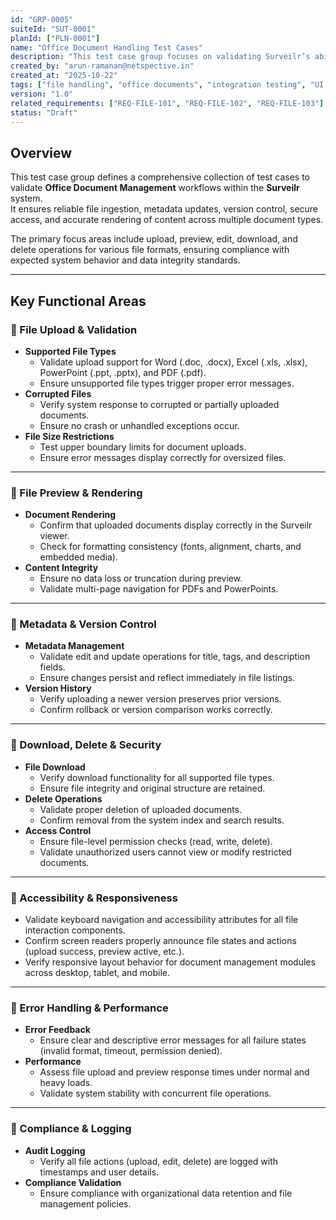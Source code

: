 ```yaml
---
id: "GRP-0005"
suiteId: "SUT-0001"
planId: ["PLN-0001"]
name: "Office Document Handling Test Cases"
description: "This test case group focuses on validating Surveilr’s ability to manage Office Documents including Word (.doc, .docx), Excel (.xls, .xlsx), PowerPoint (.ppt, .pptx), and PDF (.pdf) files — ensuring upload, preview, metadata handling, versioning, and security compliance."
created_by: "arun-ramanan@netspective.in"
created_at: "2025-10-22"
tags: ["file handling", "office documents", "integration testing", "UI validation"]
version: "1.0"
related_requirements: ["REQ-FILE-101", "REQ-FILE-102", "REQ-FILE-103"]
status: "Draft"
---
```


## Overview

This test case group defines a comprehensive collection of test cases to validate **Office Document Management** workflows within the **Surveilr** system.  
It ensures reliable file ingestion, metadata updates, version control, secure access, and accurate rendering of content across multiple document types.

The primary focus areas include upload, preview, edit, download, and delete operations for various file formats, ensuring compliance with expected system behavior and data integrity standards.

---

## Key Functional Areas

### 🔹 File Upload & Validation
- **Supported File Types**  
  - Validate upload support for Word (.doc, .docx), Excel (.xls, .xlsx), PowerPoint (.ppt, .pptx), and PDF (.pdf).  
  - Ensure unsupported file types trigger proper error messages.  
- **Corrupted Files**  
  - Verify system response to corrupted or partially uploaded documents.  
  - Ensure no crash or unhandled exceptions occur.  
- **File Size Restrictions**  
  - Test upper boundary limits for document uploads.  
  - Ensure error messages display correctly for oversized files.  

---

### 🔹 File Preview & Rendering
- **Document Rendering**  
  - Confirm that uploaded documents display correctly in the Surveilr viewer.  
  - Check for formatting consistency (fonts, alignment, charts, and embedded media).  
- **Content Integrity**  
  - Ensure no data loss or truncation during preview.  
  - Validate multi-page navigation for PDFs and PowerPoints.  

---

### 🔹 Metadata & Version Control
- **Metadata Management**  
  - Validate edit and update operations for title, tags, and description fields.  
  - Ensure changes persist and reflect immediately in file listings.  
- **Version History**  
  - Verify uploading a newer version preserves prior versions.  
  - Confirm rollback or version comparison works correctly.  

---

### 🔹 Download, Delete & Security
- **File Download**  
  - Verify download functionality for all supported file types.  
  - Ensure file integrity and original structure are retained.  
- **Delete Operations**  
  - Validate proper deletion of uploaded documents.  
  - Confirm removal from the system index and search results.  
- **Access Control**  
  - Ensure file-level permission checks (read, write, delete).  
  - Validate unauthorized users cannot view or modify restricted documents.  

---

### 🔹 Accessibility & Responsiveness
- Validate keyboard navigation and accessibility attributes for all file interaction components.  
- Confirm screen readers properly announce file states and actions (upload success, preview active, etc.).  
- Verify responsive layout behavior for document management modules across desktop, tablet, and mobile.  

---

### 🔹 Error Handling & Performance
- **Error Feedback**  
  - Ensure clear and descriptive error messages for all failure states (invalid format, timeout, permission denied).  
- **Performance**  
  - Assess file upload and preview response times under normal and heavy loads.  
  - Validate system stability with concurrent file operations.  

---

### 🔹 Compliance & Logging
- **Audit Logging**  
  - Verify all file actions (upload, edit, delete) are logged with timestamps and user details.  
- **Compliance Validation**  
  - Ensure compliance with organizational data retention and file management policies.  
